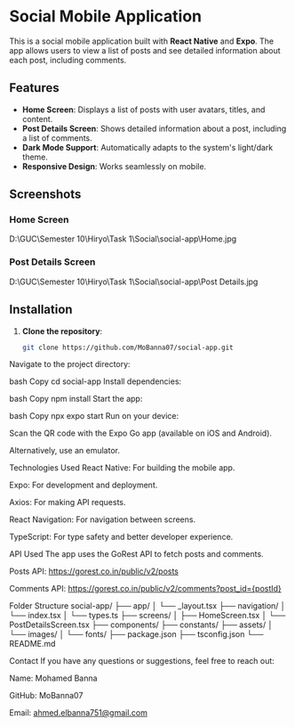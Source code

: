 # Social Mobile Application

This is a social mobile application built with **React Native** and **Expo**. The app allows users to view a list of posts and see detailed information about each post, including comments.

## Features

- **Home Screen**: Displays a list of posts with user avatars, titles, and content.
- **Post Details Screen**: Shows detailed information about a post, including a list of comments.
- **Dark Mode Support**: Automatically adapts to the system's light/dark theme.
- **Responsive Design**: Works seamlessly on mobile.

## Screenshots

### Home Screen
D:\GUC\Semester 10\Hiryo\Task 1\Social\social-app\Home.jpg

### Post Details Screen
D:\GUC\Semester 10\Hiryo\Task 1\Social\social-app\Post Details.jpg

## Installation

1. **Clone the repository**:
   ```bash
   git clone https://github.com/MoBanna07/social-app.git
Navigate to the project directory:

bash
Copy
cd social-app
Install dependencies:

bash
Copy
npm install
Start the app:

bash
Copy
npx expo start
Run on your device:

Scan the QR code with the Expo Go app (available on iOS and Android).

Alternatively, use an emulator.

Technologies Used
React Native: For building the mobile app.

Expo: For development and deployment.

Axios: For making API requests.

React Navigation: For navigation between screens.

TypeScript: For type safety and better developer experience.

API Used
The app uses the GoRest API to fetch posts and comments.

Posts API: https://gorest.co.in/public/v2/posts

Comments API: https://gorest.co.in/public/v2/comments?post_id={postId}

Folder Structure
social-app/
├── app/
│   └── _layout.tsx
├── navigation/
│   └── index.tsx
│   └── types.ts
├── screens/
│   ├── HomeScreen.tsx
│   └── PostDetailsScreen.tsx
├── components/
├── constants/
├── assets/
│   └── images/
│   └── fonts/
├── package.json
├── tsconfig.json
└── README.md

Contact
If you have any questions or suggestions, feel free to reach out:

Name: Mohamed Banna

GitHub: MoBanna07

Email: ahmed.elbanna751@gmail.com